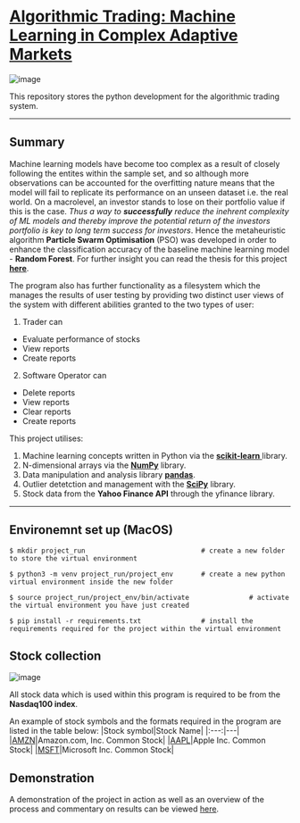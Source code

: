 # [Algorithmic Trading: Machine Learning in Complex Adaptive Markets](https://drive.google.com/drive/u/1/folders/1DPy4UjKC6Qoqmo3NNMyVQoGcqyxk-WmP)

![image](https://user-images.githubusercontent.com/75015699/158418219-28257172-616b-484e-b0bf-e6e9ce9c59a1.png)


This repository stores the python development for the algorithmic trading system.

---
## Summary

Machine learning models have become too complex as a result of closely following the entites within the sample set, and so although more observations can be accounted for the overfitting nature means that the model will fail to replicate its performance on an unseen dataset i.e. the real world. On a macrolevel, an investor stands to lose on their portfolio value if this is the case. *Thus a way to **successfully** reduce the inehrent complexity of ML models and thereby improve the potential return of the investors portfolio is key to long term success for investors*. Hence the metaheuristic algorithm **Particle Swarm Optimisation** (PSO) was developed in order to enhance the classification accuracy of the baseline machine learning model - **Random Forest**. For further insight you can read the thesis for this project **[here](https://drive.google.com/drive/u/1/folders/1DPy4UjKC6Qoqmo3NNMyVQoGcqyxk-WmP)**.

The program also has further functionality as a filesystem which the manages the results of user testing by providing two distinct user views of the system with different abilities granted to the two types of user: 

1. Trader can
- Evaluate performance of stocks
- View reports
- Create reports

2. Software Operator can
- Delete reports
- View reports
- Clear reports
- Create reports

This project utilises:
1. Machine learning concepts written in Python via the [**scikit-learn** ](https://github.com/scikit-learn/scikit-learn) library.
2. N-dimensional arrays via the [**NumPy**](https://github.com/numpy/numpy) library.
3. Data manipulation and analysis library [**pandas**](https://github.com/pandas-dev/pandas).
4. Outlier detetction and management with the [**SciPy**](https://github.com/scipy/scipy) library.
5. Stock data from the **Yahoo Finance API** through the yfinance library.

---
## Environemnt set up (MacOS)
```
$ mkdir project_run                             # create a new folder to store the virtual environment
```
```
$ python3 -m venv project_run/project_env       # create a new python virtual environment inside the new folder
```
```
$ source project_run/project_env/bin/activate               # activate the virtual environment you have just created
```
```
$ pip install -r requirements.txt               # install the requirements required for the project within the virtual environment
```

## Stock collection

![image](https://user-images.githubusercontent.com/75015699/158699712-66897304-a2e8-4490-96c1-d0122752c535.png)

All stock data which is used within this program is required to be from the **Nasdaq100 index**. 

An example of stock symbols and the formats required in the program are listed in the table below:
|Stock symbol|Stock Name|
|:---:|---|
|[AMZN](https://www.nasdaq.com/market-activity/stocks/amzn)|Amazon.com, Inc. Common Stock|
|[AAPL](https://www.nasdaq.com/market-activity/stocks/aapl)|Apple Inc. Common Stock|
|[MSFT](https://www.nasdaq.com/market-activity/stocks/msft)|Microsoft Inc. Common Stock|


## Demonstration

A demonstration of the project in action as well as an overview of the process and commentary on results can be viewed [here](https://drive.google.com/file/d/10a4GH36GuvdEJifNrvaxQ8-XLMe5CELd/view?usp=sharing).

